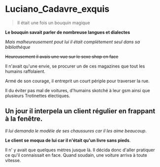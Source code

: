 # Luciano_Cadavre_exquis
>Il était une fois un bouquin magique

**Le bouquin savait parler de nombreuse langues et dialectes**

_Mais malheureusement pout lui il était complétement seul dans sa bibliothèque_

~~Heureusement il avais une vue sur le sexe shop en face~~


Il n'avait qu'une envie, se procurer un de ces magazines que tout les humains raffolaient.

Armé de son courage, il entreprit un court périple pour traverser la rue.

Il du éviter pas mal de voitures, d'humains skotché à leur gsm ainsi que plusieurs Trotinettes électiques.


## Un jour il interpela un client régulier en frappant à la fenêtre.

*Il lui demanda le modèle de ses chaussures car il les aime beaucoup*.

**Le client se moqua de lui car il n'était qu'un livre sans pieds**. 

Il n' y avait que quelques mètres jusque là.
Il décida donc d'aller pratiquer ce qu'il connaissait en face.
Quand soudain, une voiture arriva à toute vitesse.

